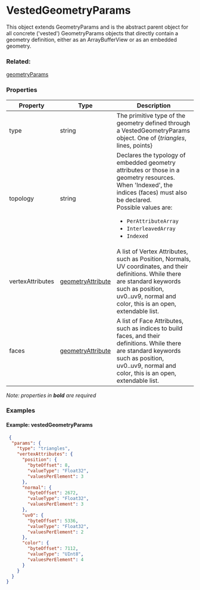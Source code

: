 # VestedGeometryParams

This object extends GeometryParams and is the abstract parent object for all concrete ('vested') GeometryParams objects that directly contain a geometry definition, either as an ArrayBufferView or as an embedded geometry.

### Related:

[geometryParams](geometryParams.md)
### Properties

| Property | Type | Description |
| --- | --- | --- |
| type | string | The primitive type of the geometry defined through a VestedGeometryParams object. One of {*triangles*, lines, points} |
| topology | string | Declares the typology of embedded geometry attributes or those in a geometry resources. When 'Indexed', the indices (faces) must also be declared.<div>Possible values are:<ul><li>`PerAttributeArray`</li><li>`InterleavedArray`</li><li>`Indexed`</li></ul></div> |
| vertexAttributes | [geometryAttribute](geometryAttribute.md) | A list of Vertex Attributes, such as Position, Normals, UV coordinates, and their definitions. While there are standard keywords such as position, uv0..uv9, normal and color, this is an open, extendable list. |
| faces | [geometryAttribute](geometryAttribute.md) | A list of Face Attributes, such as indices to build faces, and their definitions. While there are standard keywords such as position, uv0..uv9, normal and color, this is an open, extendable list. |

*Note: properties in **bold** are required*

### Examples 

#### Example: vestedGeometryParams 

```json
 {
  "params": {
    "type": "triangles",
    "vertexAttributes": {
      "position": {
        "byteOffset": 8,
        "valueType": "Float32",
        "valuesPerElement": 3
      },
      "normal": {
        "byteOffset": 2672,
        "valueType": "Float32",
        "valuesPerElement": 3
      },
      "uv0": {
        "byteOffset": 5336,
        "valueType": "Float32",
        "valuesPerElement": 2
      },
      "color": {
        "byteOffset": 7112,
        "valueType": "UInt8",
        "valuesPerElement": 4
      }
    }
  }
} 
```

